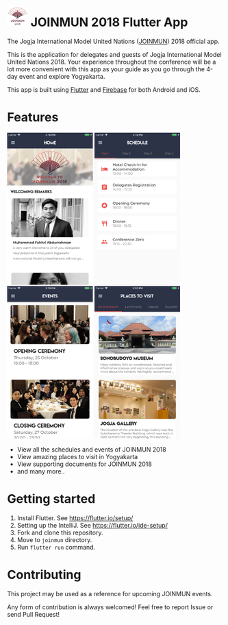 # ![](android/app/src/main/res/mipmap-mdpi/ic_launcher.png) JOINMUN 2018 Flutter App



The Jogja International Model United Nations ([JOINMUN](https://www.joinmun.com)) 2018 official app.


This is the application for delegates and guests of Jogja International Model United Nations 2018. Your experience throughout the conference will be a lot more convenient with this app as your guide as you go through the 4-day event and explore Yogyakarta.

This app is built using [Flutter](https://flutter.io/) and [Firebase](https://firebase.google.com) for both Android and iOS.

# Features
<img src="screenshots/app_home.png" width="200" /> <img src="screenshots/app_schedule.png" width="200" /> <img src="screenshots/app_events.png" width="200" /> <img src="screenshots/app_places.png" width="200" />


- View all the schedules and events of JOINMUN 2018
- View amazing places to visit in Yogyakarta
- View supporting documents for JOINMUN 2018
- and many more..

# Getting started
1. Install Flutter. See https://flutter.io/setup/
2. Setting up the IntelliJ. See https://flutter.io/ide-setup/
3. Fork and clone this repository.
4. Move to `joinmun` directory.
5. Run `flutter run` command.


# Contributing
This project may be used as a reference for upcoming JOINMUN events.

Any form of contribution is always welcomed! Feel free to report Issue or send Pull Request!

